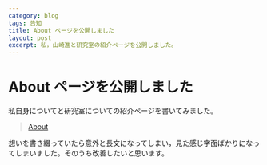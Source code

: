 ```yaml
---
category: blog
tags: 告知
title: About ページを公開しました
layout: post
excerpt: 私，山崎進と研究室の紹介ページを公開しました。
---
```

# About ページを公開しました

私自身についてと研究室についての紹介ページを書いてみました。

> [About](https://zacky1972.github.io/about.html)

想いを書き綴っていたら意外と長文になってしまい，見た感じ字面ばかりになってしまいました。そのうち改善したいと思います。
